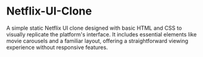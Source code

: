 # Netflix-UI-Clone
A simple static Netflix UI clone designed with basic HTML and CSS to visually replicate the platform's interface. It includes essential elements like movie carousels and a familiar layout, offering a straightforward viewing experience without responsive features.
